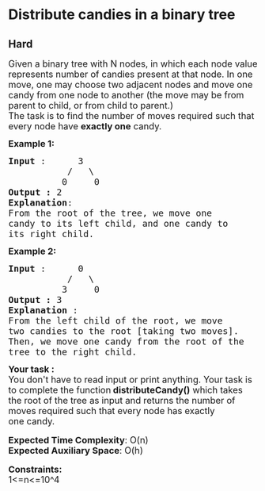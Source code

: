 # Distribute candies in a binary tree
## Hard
<div class="problems_problem_content__Xm_eO"><p><span style="font-size:18px">Given a binary tree with N nodes, in which each node value represents number of candies present at that node. In one move, one may choose two adjacent nodes and move one candy from one node to another (the move may be from parent to child, or from child to parent.)&nbsp;<br>
The task is to find the number of moves required such that every node have&nbsp;<strong>exactly one</strong>&nbsp;candy.</span></p>

<p><span style="font-size:18px"><strong>Example 1:</strong></span></p>

<pre><span style="font-size:18px"><strong>Input </strong>:      3
           /   \
          0     0 
<strong>Output : </strong>2
<strong>Explanation</strong>: 
From the root of the tree, we move one 
candy to its left child, and one candy to
its right child.
</span></pre>

<p><span style="font-size:18px"><strong>Example 2:</strong></span></p>

<pre><span style="font-size:18px"><strong>Input </strong>:      0
           /   \
          3     0  
<strong>Output : </strong>3
<strong>Explanation </strong>: 
From the left child of the root, we move 
two candies to the root [taking two moves]. 
Then, we move one candy from the root of the 
tree to the right child.</span></pre>

<div><span style="font-size:18px"><strong>Your task :</strong></span></div>

<div><span style="font-size:18px">You don't have to read input or print anything. Your task is to complete the function<strong> distributeCandy()</strong> which takes the root of the tree as input and returns the number of moves required&nbsp;such that every node has&nbsp;exactly one&nbsp;candy.</span></div>

<div>&nbsp;</div>

<div><span style="font-size:18px"><strong>Expected Time Complexity</strong>: O(n)</span></div>

<div><span style="font-size:18px"><strong>Expected Auxiliary Space</strong>: O(h)</span></div>

<div>&nbsp;</div>

<div><span style="font-size:18px"><strong>Constraints:</strong></span></div>

<div><span style="font-size:18px">1&lt;=n&lt;=10^4</span></div>
</div>